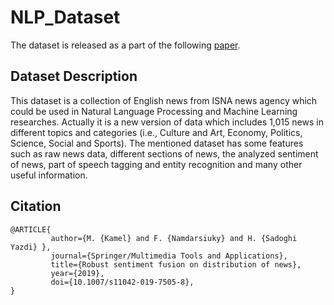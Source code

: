 # NLP_Dataset

The dataset is released as a part of the following [paper](https://link.springer.com/article/10.1007/s11042-019-7505-8). 

## Dataset Description

This dataset is a collection of English news from ISNA news agency which could be used in Natural Language Processing and Machine Learning researches. Actually it is a new version of data which includes 1,015 news in different topics and categories (i.e., Culture and Art, Economy, Politics, Science, Social and Sports). The mentioned dataset has some features such as raw news data, different sections of news, the analyzed sentiment of news, part of speech tagging and entity recognition and many other useful information. 

## Citation

```
@ARTICLE{
         author={M. {Kamel} and F. {Namdarsiuky} and H. {Sadoghi Yazdi} },
         journal={Springer/Multimedia Tools and Applications},
         title={Robust sentiment fusion on distribution of news},
         year={2019},
         doi={10.1007/s11042-019-7505-8},
}
```
